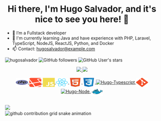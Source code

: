 ### <h1 align="center">Hi there, I'm Hugo Salvador, and it's nice to see you here! 👋</h1>

- 🔭 I’m a Fullstack developer
- 🌱 I'm currently learning Java and have experience with PHP, Laravel, TypeScript, NodeJS, ReactJS, Python, and Docker
- 📫 Contact: hugosalvador@example.com

<img src="https://komarev.com/ghpvc/?username=hugosalvador&label=Profile%20views&color=0e75b6&style=flat" alt="hugosalvador" /> ![GitHub followers](https://img.shields.io/github/followers/hugosalvador) ![GitHub User's stars](https://img.shields.io/github/stars/hugosalvador)

<div align="center">
  <a href="https://github.com/hugosalvador">
  <img height="180em" src="https://github-readme-stats.vercel.app/api?username=hugosalvador&show_icons=true&theme=dark&include_all_commits=true&count_private=true"/>
  <img height="180em" src="https://github-readme-stats.vercel.app/api/top-langs/?username=hugosalvador&layout=compact&langs_count=8&theme=dark"/>
</div>

<div style="display: inline_block" align="center"><br> 
   <img align="center" alt="Hugo-PHP" height="30" width="40" src="https://raw.githubusercontent.com/devicons/devicon/master/icons/php/php-original.svg">
   <img align="center" alt="Hugo-Laravel" height="30" width="40" src="https://raw.githubusercontent.com/devicons/devicon/master/icons/laravel/laravel-plain.svg">
   <img align="center" alt="Hugo-Js" height="30" width="40" src="https://raw.githubusercontent.com/devicons/devicon/master/icons/javascript/javascript-plain.svg">
   <img align="center" alt="Hugo-React" height="30" width="40" src="https://raw.githubusercontent.com/devicons/devicon/master/icons/react/react-original.svg">
   <img align="center" alt="Hugo-HTML" height="30" width="40" src="https://raw.githubusercontent.com/devicons/devicon/master/icons/html5/html5-original.svg">
   <img align="center" alt="Hugo-CSS" height="30" width="40" src="https://raw.githubusercontent.com/devicons/devicon/master/icons/css3/css3-original.svg">
   <img align="center" alt="Hugo-Typescript" height="30" width="40" src="https://cdn.jsdelivr.net/gh/devicons/devicon/icons/typescript/typescript-original.svg">
   <img align="center" alt="Hugo-Git" height="30" width="40" src="https://raw.githubusercontent.com/devicons/devicon/master/icons/git/git-original.svg">
   <img align="center" alt="Hugo-Node" height="30" width="40" src="https://cdn.jsdelivr.net/gh/devicons/devicon/icons/nodejs/nodejs-original.svg">
   <img align="center" alt="Hugo-Docker" height="30" width="40" src="https://raw.githubusercontent.com/devicons/devicon/master/icons/docker/docker-original.svg">
 </div>
  
##

<div> 
<a href="https://www.linkedin.com/in/hugo-salvador/" target="_blank" rel="noopener noreferrer"><img src="https://img.shields.io/badge/-LinkedIn-%230077B5?style=for-the-badge&logo=linkedin&logoColor=white" target="_blank"></a> 
</div>

<picture>
  <source media="(prefers-color-scheme: dark)" srcset="https://raw.githubusercontent.com/hugosalvador/hugosalvador/output/github-contribution-grid-snake-dark.svg">
  <source media="(prefers-color-scheme: light)" srcset="https://raw.githubusercontent.com/hugosalvador/hugosalvador/output/github-contribution-grid-snake.svg">
  <img alt="github contribution grid snake animation" src="https://raw.githubusercontent.com/hugosalvador/hugosalvador/output/github-contribution-grid-snake.svg">
</picture>
